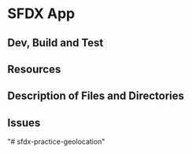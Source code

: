 # SFDX  App

## Dev, Build and Test


## Resources


## Description of Files and Directories


## Issues


"# sfdx-practice-geolocation" 
